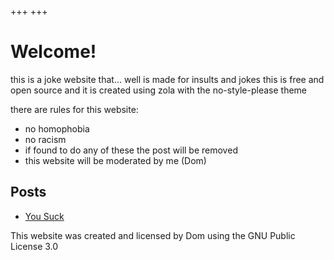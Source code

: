 +++
+++


# Welcome!

this is a joke website that... well is made for insults and jokes
this is free and open source and it is created using zola with the no-style-please theme 

there are rules for this website:

- no homophobia
- no racism
- if found to do any of these the post will be removed
- this website will be moderated by me (Dom)

## Posts

- [You Suck](./you-suck/)

This website was created and licensed by Dom using the GNU Public License 3.0
